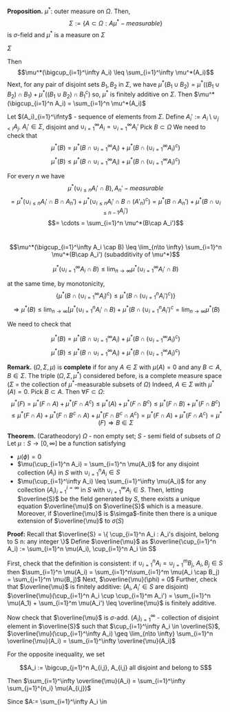 **Proposition.** $\mu^*$: outer measure on $\Omega$. Then,
$$\Sigma := \{ A \subset \Omega: A  \mu^*-measurable \}$$
is $\sigma$-field and 
$\mu^*$ is a measure on $\Sigma$

$\Sigma$



Then	
$$\mu^*(\bigcup_{i=1}^\infty A_i) \leq \sum_{i=1}^\infty \mu^*(A_i)$$
Next, for any pair of disjoint sets $B_1,B_2$ in $\Sigma$, we have $\mu^*(B_1\cup B_2) = \mu^*((B_1\cup B_2)\cap B_1) + \mu^*((B_1 \cup B_2) \cap B_1^c)$ 
so, $\mu^*$ is finitely additive on $\Sigma$. Then $\mu^*(\bigcup_{i=1}^n A_i) = \sum_{i=1}^n \mu^*(A_i)$

Let $(A_i)_{i=1}^\ifnty$ - sequence of elements from $\Sigma$. Define $A_i' := A_i \setminus \cup_{j<i} A_j$.
$A_i' \in \Sigma$, disjoint and $\cup_{i=1}^\infty A_i = \cup_{i=1}^\infty A_i'$ Pick $B \subset \Omega$
We need to check that 
$$\mu^*(B) = \mu^*(B \cap \cup_{i=1}^\infty A_i) + \mu^*(B\cap (\cup_{i=1}^\infty A_i)^c)$$
$$\mu^*(B) \leq \mu^*(B \cap \cup_{i=1}^\infty A_i) + \mu^*(B\cap (\cup_{i=1}^\infty A_i)^c)$$

For every $n$ we have 
$$\mu^*(\cup_{i\leq n} A_i' \cap B), A_n'-measurable$$
$$= \mu^*(\cup_{i\leq n} A_i' \cap B \cap A_n') + \mu^*(\cup_{i\leq n}A_i' \cap B \cap (A'_n)^c) = \mu^*(B\cap A_n') + \mu^*(B\cap \cup_{i\leq n-1} A_i')$$
$$= \cdots = \sum_{i=1}^n \mu^*(B\cap A_i')$$

#

$$\mu^*(\bigcup_{i=1}^\infty A_i \cap B) \leq \lim_{n\to \infty} \sum_{i=1}^n \mu^*(B\cap A_i') (subadditivity of \mu^*)$$

$$\mu^*(\cup_{i=1}^\infty A_i \cap B) \leq \lim_{n\to\infty} \mu^*(\cup_{i=1}^\infty A_i' \cap B)$$

at the same time, by monotonicity, 
$$\{ \mu^*(B\cap (\cup_{i=1}^\infty A_i)^c ) \leq \mu^*(B\cap (\cup_{i=1}^n A_i')^c) \}$$
$$\Rightarrow \mu^*(B) \leq \lim_{n\to\infty} [\mu^*(\cup_{i=1}^n A_i' \cap B) + \mu^*(B\cap (\cup_{i=1}^n A_i')^c = \lim_{n\to\infty} \mu^*(B)$$

We need to check that 

$$\mu^*(B) = \mu^*(B\cap \cup_{i=1}^\infty A_i) + \mu^*(B\cap (\cup_{i=1}^\infty A_i)^c)$$
$$\mu^*(B) \leq \mu^*(B\cap \cup_{i=1}^\infty A_i) + \mu^*(B\cap (\cup_{i=1}^\infty A_i)^c)$$

**Remark.** $(\Omega, \Sigma, \mu)$ is **complete** if for any $A \in \Sigma$ with $\mu(A)=0$ and any $B \subset A$, $B \in \Sigma$. The triple $(\Omega, \Sigma, \mu^*)$ considered before, is a complete measure space
($\Sigma$ = the collection of $\mu^*$-measurable subsets of $\Omega$)
Indeed, $A \in \Sigma$ with $\mu^*(A)=0$. Pick $B \subset A$. Then $\forall F \subset \Omega$:
$$\mu^*(F) = \mu^*(F\cap A) + \mu^*(F\cap A^c) \leq \mu^*(A) + \mu^*(F \cap B^c) \leq \mu^*(F \cap B) + \mu^*(F\cap B^c)$$
$$\leq \mu^*(F\cap A) + \mu^*(F\cap B^c \cap A) + \mu^*(F\cap B^c \cap A^c) = \mu^*(F\cap A)+\mu^*(F\cap A^c) = \mu^*(F) \Rightarrow B\in \Sigma$$

**Theorem.** (Caratheodory) $\Omega$ - non empty set; $S$ - semi field of subsets of $\Omega$ Let $\mu: S \to [0,\infty]$ be a function satisfying 
- $\mu(\phi) = 0$
- $\mu(\cup_{i=1}^n A_i) = \sum_{i=1}^n \mu(A_i)$ for any disjoint collection $(A_i)$ in $S$ with $\cup_{i=1}^n A_i \in S$
- $\mu(\cup_{i=1}^\infty A_i) \leq \sum_{i=1}^\infty \mu(A_i)$ for any collection $(A_i)_{i=1}^{i=\infty}$ in $S$ with $\cup_{i=1}^\infty A_i \in S$. Then, letting $\overline{S}$ be the field generated by $S$, there exists a unique equation $\overline{\mu}$ on $\overline{S}$ which is a measure. Moreover, if $\overline{\mu}$ is $\simga$-finite then there is a unique extension of $\overline{\mu}$ to $\sigma(S)$

**Proof:** Recall that $\overline{S} = \{ \cup_{i=1}^n A_i : A_i's disjoint, belong to S n: any integer \}$
Define $\overline{\mu}$ as  $\overline{\cup_{i=1}^n A_i) := \sum_{i=1}^n \mu(A_i), \cup_{i=1}^n A_i \in S$

First, check that the definition is consistent: if $\cup_{i=1}^n A_i = \cup_{j=1}^m B_j$, $A_i,B_j \in S$ then $\sum_{i=1}^n \mu(A_i) = \sum_{i=1}^n\sum_{i=1}^m \mu(A_i \cap B_j) = \sum_{j=1}^m \mu(B_j)$
Next, $\overline{\mu}(\phi) = 0$
Further, check that $\overline{\mu}$ is finitely additive: ($A_i, A_i' \in S$ are disjoint)
$\overline{\mu}(\cup_{i=1}^n A_i \cup \cup_{i=1}^m A_i') = \sum_{i=1}^n \mu(A_1) + \sum_{i=1}^m \mu(A_i') \leq \overline{\mu}$ is finitely additive. 

Now check that $\overline{\mu}$ is $\sigma$-add. $(A_i)_{i=1}^\infty$ - collection of disjoint element in $\overline{S}$ such that $\cup_{i=1}^\infty A_i \in \overline{S}$, $\overline{\mu}(\cup_{i=1}^\infty A_i) \geq \lim_{n\to \infty} \sum_{i=1}^n \overline{\mu}(A_i) = \sum_{i=1}^\infty \overline{\mu}(A_i)$

For the opposite inequality, we set 

$$A_i := \bigcup_{j=1}^n A_{i,j}, A_{i,j} all disjoint and belong to S$$

Then $\sum_{i=1}^\infty \overline{\mu}(A_i) = \sum_{i=1}^\infty \sum_{j=1}^{n_i} \mu(A_{i,j})$

Since $A:= \sum_{i=1}^\infty A_i \in 
<!--stackedit_data:
eyJoaXN0b3J5IjpbLTE3NDE1ODAzNzYsLTE4MzA5ODQ0NzMsOT
M2NTgwMTU0LC03MzU1MDcyMjIsLTgwMjIxNDE2MCwxODM3NjAz
NjU4LDE5MzA1MDk4MzhdfQ==
-->